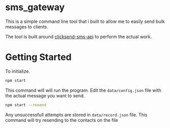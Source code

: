 # sms_gateway

This is a simple command line tool that i built to allow
me to easily send bulk messages to clients.

The tool is built around [clicksend-sms-api](http://clicksend.com) to perform the actual work. 

# Getting Started

To initialize.

```bash
npm start
```

This command will will run the program. 
Edit the `data/config.json` file with the actual message you want to send.

 

```bash
npm start --resend
```


Any unsuccessfull attempts are stored in `data/record.json` file. This command 
will try resending to the contacts on the file
